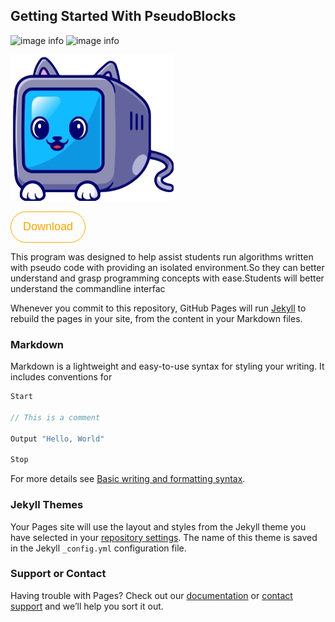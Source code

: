 ## Getting Started With PseudoBlocks

![image info](https://img.shields.io/github/v/release/daniel-kenan/pseudoblocks) ![image info](https://img.shields.io/github/license/daniel-kenan/pseudoblocks)

![image info](../images/favicon.png) 

<button name="button" style="height:50px;width:120px; font-size:large;border-radius:50px;background:transparent;color:orange; border:1px solid orange" onclick="https://github.com/Daniel-Kenan/pseudoblocks/releases/download/v1.0.4/PseudoBlocksSetUp.exe:">Download</button>


This program was designed to help assist students run algorithms written with pseudo code with providing an isolated environment.So they can better understand and grasp programming concepts  with ease.Students will better understand the commandline interfac

Whenever you commit to this repository, GitHub Pages will run [Jekyll](https://jekyllrb.com/) to rebuild the pages in your site, from the content in your Markdown files.

### Markdown

Markdown is a lightweight and easy-to-use syntax for styling your writing. It includes conventions for

```js
Start

// This is a comment

Output "Hello, World"

Stop
```

For more details see [Basic writing and formatting syntax](https://docs.github.com/en/github/writing-on-github/getting-started-with-writing-and-formatting-on-github/basic-writing-and-formatting-syntax).

### Jekyll Themes

Your Pages site will use the layout and styles from the Jekyll theme you have selected in your [repository settings](https://github.com/Daniel-Kenan/pseudo-blocks/settings/pages). The name of this theme is saved in the Jekyll `_config.yml` configuration file.

### Support or Contact

Having trouble with Pages? Check out our [documentation](https://docs.github.com/categories/github-pages-basics/) or [contact support](https://support.github.com/contact) and we’ll help you sort it out.
